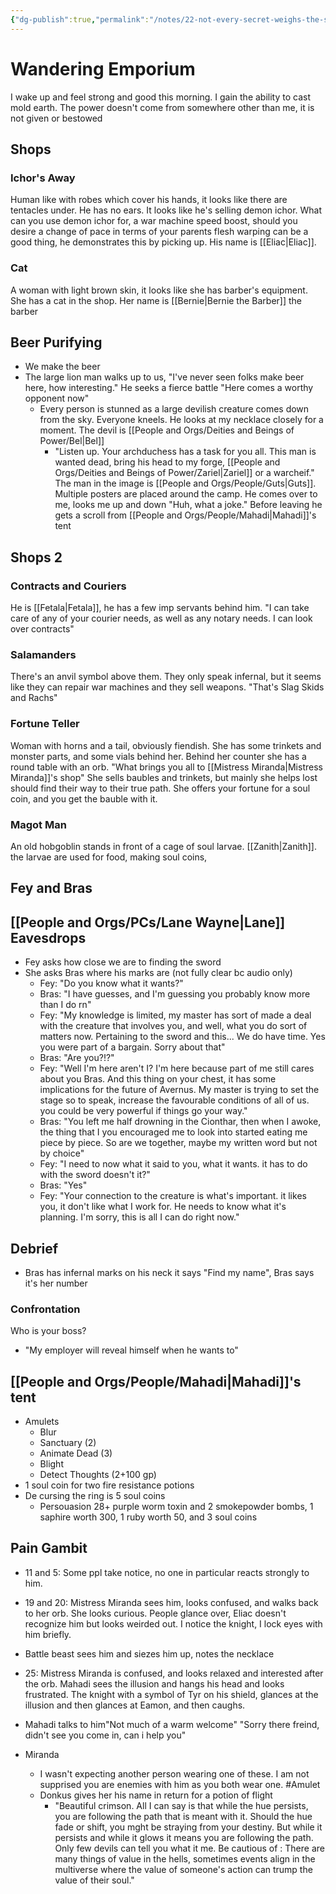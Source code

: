 ```yaml
---
{"dg-publish":true,"permalink":"/notes/22-not-every-secret-weighs-the-same/"}
---
```



# Wandering Emporium

I wake up and feel strong and good this morning. I gain the ability to cast mold earth. The power doesn't come from somewhere other than me, it is not given or bestowed 

## Shops
### Ichor's Away
Human like with robes which cover his hands, it looks like there are tentacles under. He has no ears. It looks like he's selling demon ichor. What can you use demon ichor for, a war machine speed boost, should you desire a change of pace in terms of your parents flesh warping can be a good thing, he demonstrates this by picking up. His name is [[Eliac\|Eliac]].

### Cat
A woman with light brown skin, it looks like she has barber's equipment. She has a cat in the shop. Her name is [[Bernie\|Bernie the Barber]] the barber

## Beer Purifying
- We make the beer
- The large lion man walks up to us, "I've never seen folks make beer here, how interesting." He seeks a fierce battle "Here comes a worthy opponent now"
	- Every person is stunned as a large devilish creature comes down from the sky. Everyone kneels. He looks at my necklace closely for a moment. The devil is [[People and Orgs/Deities and Beings of Power/Bel\|Bel]]
		- "Listen up. Your archduchess has a task for you all. This man is wanted dead, bring his head to my forge, [[People and Orgs/Deities and Beings of Power/Zariel\|Zariel]] or a warcheif." The man in the image is [[People and Orgs/People/Guts\|Guts]]. Multiple posters are placed around the camp. He comes over to me, looks me up and down "Huh, what a joke." Before leaving he gets a scroll from [[People and Orgs/People/Mahadi\|Mahadi]]'s tent
## Shops 2
### Contracts and Couriers 
He is [[Fetala\|Fetala]], he has a few imp servants behind him. "I can take care of any of your courier needs, as well as any notary needs. I can look over contracts" 

### Salamanders
There's an anvil symbol above them. They only speak infernal, but it seems like they can repair war machines and they sell weapons. "That's Slag Skids and Rachs" 

### Fortune Teller
Woman with horns and a tail, obviously fiendish. She has some trinkets and monster parts, and some vials behind her. Behind her counter she has a round table with an orb. "What brings you all to [[Mistress Miranda\|Mistress Miranda]]'s shop" She sells baubles and trinkets, but mainly she helps lost should find their way to their true path. She offers your fortune for a soul coin, and you get the bauble with it. 

### Magot Man
An old hobgoblin stands in front of a cage of soul larvae. [[Zanith\|Zanith]]. the larvae are used for food, making soul coins, 

## Fey and Bras
## [[People and Orgs/PCs/Lane Wayne\|Lane]] Eavesdrops
- Fey asks how close we are to finding the sword
- She asks Bras where his marks are (not fully clear bc audio only)
	- Fey: "Do you know what it wants?" 
	- Bras: "I have guesses, and I'm guessing you probably know more than I do rn"
	- Fey: "My knowledge is limited, my master has sort of made a deal with the creature that involves you, and well, what you do sort of matters now. Pertaining to the sword and this... We do have time. Yes you were part of a bargain. Sorry about that" 
	- Bras: "Are you?!?" 
	- Fey: "Well I'm here aren't I? I'm here because part of me still cares about you Bras. And this thing on your chest, it has some implications for the future of Avernus. My master is trying to set the stage so to speak, increase the favourable conditions of all of us. you could be very powerful if things go your way." 
	- Bras: "You left me half drowning in the Cionthar, then when I awoke, the thing that I you encouraged me to look into started eating me piece by piece. So are we together, maybe my written word but not by choice" 
	- Fey: "I need to now what it said to you, what it wants. it has to do with the sword doesn't it?" 
	- Bras: "Yes" 
	- Fey: "Your connection to the creature is what's important. it likes you, it don't like what I work for. He needs to know what it's planning. I'm sorry, this is all I can do right now."  
## Debrief
- Bras has infernal marks on his neck it says "Find my name", Bras says it's her number
### Confrontation
 Who is your boss? 
 - "My employer will reveal himself when he wants to"

## [[People and Orgs/People/Mahadi\|Mahadi]]'s tent
- Amulets
	- Blur
	- Sanctuary (2)
	- Animate Dead (3)
	- Blight
	- Detect Thoughts (2+100 gp)
- 1 soul coin for two fire resistance potions
- De cursing the ring is 5 soul coins 
	- Persouasion 28+ purple worm toxin and 2 smokepowder bombs, 1 saphire worth 300, 1 ruby worth 50, and 3 soul coins 

## Pain Gambit 
- 11 and 5: Some ppl take notice, no one in particular reacts strongly to him. 
- 19 and 20: Mistress Miranda sees him, looks confused, and walks back to her orb. She looks curious. People glance over, Eliac doesn't recognize him but looks weirded out. I notice the knight, I lock eyes with him briefly.  
- Battle beast sees him and siezes him up, notes the necklace
- 25: Mistress Miranda is confused, and looks relaxed and interested after the orb. Mahadi sees the illusion and hangs his head and looks frustrated. The knight with a symbol of Tyr on his shield, glances at the illusion and then glances at Eamon, and then caughs. 
- Mahadi talks to him"Not much of a warm welcome" "Sorry there freind, didn't see you come in, can i help you"

- Miranda
	- I wasn't expecting another person wearing one of these. I am not supprised you are enemies with him as you both wear one.  #Amulet
	- Donkus gives her his name in return for a potion of flight
		- "Beautiful crimson. All I can say is that while the hue persists, you are following the path that is meant with it. Should the hue fade or shift, you mght be straying from your destiny. But while it persists and while it glows it means you are following the path. Only  few devils can tell you what it me. Be cautious of : There are many things of value in the hells, sometimes events align in the multiverse where the value of someone's action can trump the value of their soul." 